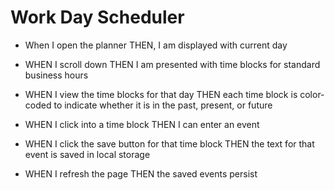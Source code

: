 # Work Day Scheduler 

* When I open the planner THEN, I am displayed with current day 

* WHEN I scroll down THEN I am presented with time blocks for standard business hours

* WHEN I view the time blocks for that day THEN each time block is color-coded to indicate whether it is in the past, present, or future

* WHEN I click into a time block THEN I can enter an event

* WHEN I click the save button for that time block THEN the text for that event is saved in local storage

* WHEN I refresh the page THEN the saved events persist